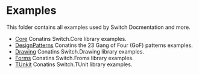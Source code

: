 # Examples
This folder contains all examples used by Switch Docmentation and more.

* [Core](./Core) Conatins Switch.Core library examples.
* [DesignPatterns](./DesignPatterns) Conatins the 23 Gang of Four (GoF) patterns examples.
* [Drawing](./Drawing) Conatins Switch.Drawing library examples.
* [Forms](./Forms) Conatins Switch.Froms library examples.
* [TUnkit](./TUnit) Conatins Switch.TUnit library examples.
